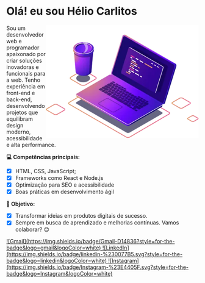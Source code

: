 # Olá! eu sou Hélio Carlitos 

<img src="../imagens/computer-illustration.webp" alt="ilustração de um computador" min-width="400px" max-width="400px" width="400px" align="right">

<p align="left"> 
  Sou um desenvolvedor web e programador apaixonado por criar soluções inovadoras e funcionais para a web. Tenho experiência em front-end e back-end, desenvolvendo projetos que equilibram design moderno, acessibilidade e alta performance.
</p>

 **💻 Competências principais:**

- [x] HTML, CSS, JavaScript;
- [x] Frameworks como React e Node.js
- [x] Optimização para SEO e acessibilidade
- [x] Boas práticas em desenvolvimento ágil

**🚀 Objetivo:**

- [x] Transformar ideias em produtos digitais de sucesso.
- [x] Sempre em busca de aprendizado e melhorias contínuas. Vamos colaborar? 😊

<p align="left">

<a href="#" title="Email">
    ![Gmail](https://img.shields.io/badge/Gmail-D14836?style=for-the-badge&logo=gmail&logoColor=white)
</a>

<a href="#" title="LinkedIn">
    ![LinkedIn](https://img.shields.io/badge/linkedin-%230077B5.svg?style=for-the-badge&logo=linkedin&logoColor=white)
</a>

<a href="#" title="Instagram">
    ![Instagram](https://img.shields.io/badge/Instagram-%23E4405F.svg?style=for-the-badge&logo=Instagram&logoColor=white)
</a>

</p>
